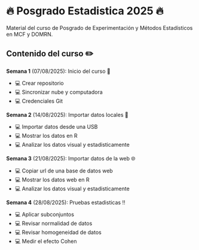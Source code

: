 # :fire: **Posgrado Estadistica 2025** :fire:
Material del curso de Posgrado de Experimentación y Métodos Estadísticos en MCF y DOMRN.

## Contenido del curso :pencil2:

**Semana 1** (07/08/2025): Inicio del curso :muscle:
  + :computer: Crear repositorio
  + :computer: Sincronizar nube y computadora
  + :computer: Credenciales Git
  
**Semana 2** (14/08/2025): Importar datos locales :floppy_disk:
  + :computer: Importar datos desde una USB
  + :computer: Mostrar los datos en R
  + :computer: Analizar los datos visual y estadisticamente
  
**Semana 3** (21/08/2025): Importar datos de la web :globe_with_meridians:
  + :computer: Copiar url de una base de datos web
  + :computer: Mostrar los datos web en R
  + :computer: Analizar los datos visual y estadisticamente
  
**Semana 4** (28/08/2025): Pruebas estadisticas :bangbang:
  + :computer: Aplicar subconjuntos
  + :computer: Revisar normalidad de datos
  + :computer: Revisar homogeneidad de datos
  + :computer: Medir el efecto Cohen